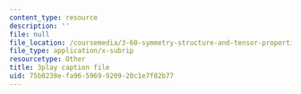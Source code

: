 ```yaml
---
content_type: resource
description: ''
file: null
file_location: /coursemedia/3-60-symmetry-structure-and-tensor-properties-of-materials-fall-2005/75b0238efa965969920920c1e7f82b77_XYKEtZiierI.vtt
file_type: application/x-subrip
resourcetype: Other
title: 3play caption file
uid: 75b0238e-fa96-5969-9209-20c1e7f82b77
---
```


